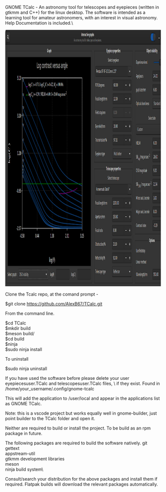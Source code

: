 GNOME TCalc - An astronomy tool for telescopes and eyepieces (written in gtkmm and C++) for the linux desktop. The software is intended as a learning tool for amateur astronomers, with an interest in visual astronomy.\
Help Documentation is included.\

<img src="data/screenshots/graphs-window.png" height="827">

Clone the Tcalc repo, at the comand prompt - 

$git clone https://github.com/AlexB67/TCalc.git

From the command line.

$cd TCalc\
$mkdir build\
$meson build/\
$cd build\
$ninja\
$sudo ninja install

To uninstall

$sudo ninja uninstall

If you have used the software before please delete your user eyepiecesuser.TCalc and telescopesuser.TCalc files, \ 
if they exist. Found in /home/your_username/.config/gnome-tcalc

This will add the application to /user/local and appear in the applications list as GNOME TCalc.

Note: this is a vscode project but works equally well in gnome-builder, just point builder to the TCalc folder and open it.

Neither are required to build or install the project. To be build as an rpm package in future. 

The following packages are required to build the software natively.
git\
gettext\
appstream-util\
gtkmm development libraries\
meson\
ninja build system\

Consult/search your distribution for the above packages and install them if required. Flatpak builds will download the relevant packages automatically.

